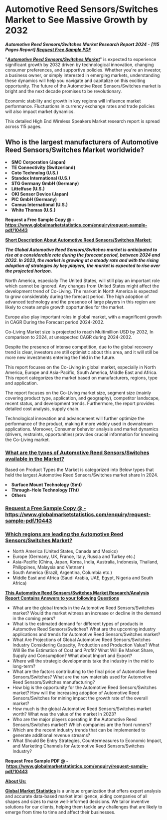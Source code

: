 <h1>Automotive Reed Sensors/Switches Market to See Massive Growth by 2032</h1><p><em><strong>Automotive Reed Sensors/Switches Market Research Report 2024</strong></em>&nbsp;-&nbsp;<em><strong>[115 Pages Report] </strong></em><em><strong><a href="https://www.globalmarketstatistics.com/enquiry/request-sample-pdf/10443">Request Free Sample PDF</a></strong></em></p><p>"<a style="font-style: italic; font-weight: bold;" href="https://www.globalmarketstatistics.com/market-reports/automotive-reed-sensors-switches-market-10443">Automotive Reed Sensors/Switches Market</a>" is expected to experience significant growth by 2032 driven by technological innovation, changing consumer preferences, and supportive policies. Whether you're an investor, a business owner, or simply interested in emerging markets, understanding these dynamics will help you navigate and capitalize on this exciting opportunity. The future of the&nbsp;Automotive Reed Sensors/Switches market is bright and the next decade promises to be revolutionary.</p><p>Economic stability and growth in key regions will influence market performance. Fluctuations in currency exchange rates and trade policies will also impact market dynamics.</p><p>This detailed&nbsp;High End Wireless Speakers Market research report is spread across 115 pages.</p><h2><strong>Who is the largest manufacturers of Automotive Reed Sensors/Switches Market worldwide?</strong></h2><p><strong><li>SMC Corporation (Japan)<li>TE Connectivity (Switzerland)<li>Coto Technolog (U.S.)<li>Standex International (U.S.)<li>STG Germany GmbH (Germany)<li>Littelfuse (U.S.)<li>OKI Sensor Device (Japan)<li>PIC GmbH (Germany)<li>Comus International (U.S.)<li>White Thomas (U.S.)</strong></p><p><strong>Request a Free Sample Copy @ - <a href="https://www.globalmarketstatistics.com/enquiry/request-sample-pdf/10443">https://www.globalmarketstatistics.com/enquiry/request-sample-pdf/10443</a></strong></p><p><strong><u>Short Description About Automotive Reed Sensors/Switches Market:</u></strong></p><p><strong><em>The Global Automotive Reed Sensors/Switches market is anticipated to rise at a considerable rate during the forecast period, between 2024 and 2032. In 2023, the market is growing at a steady rate and with the rising adoption of strategies by key players, the market is expected to rise over the projected horizon.</em></strong></p><p>North America, especially The United States, will still play an important role which cannot be ignored. Any changes from United States might affect the development trend of Co-Living. The market in North America is expected to grow considerably during the forecast period. The high adoption of advanced technology and the presence of large players in this region are likely to create ample growth opportunities for the market.</p><p>Europe also play important roles in global market, with a magnificent growth in CAGR During the Forecast period 2024-2032.</p><p>Co-Living Market size is projected to reach Multimillion USD by 2032, In comparison to 2024, at unexpected CAGR during 2024-2032.</p><p>Despite the presence of intense competition, due to the global recovery trend is clear, investors are still optimistic about this area, and it will still be more new investments entering the field in the future.</p><p>This report focuses on the Co-Living in global market, especially in North America, Europe and Asia-Pacific, South America, Middle East and Africa. This report categorizes the market based on manufacturers, regions, type and application.</p><p>The report focuses on the Co-Living market size, segment size (mainly covering product type, application, and geography), competitor landscape, recent status, and development trends. Furthermore, the report provides detailed cost analysis, supply chain.</p><p>Technological innovation and advancement will further optimize the performance of the product, making it more widely used in downstream applications. Moreover, Consumer behavior analysis and market dynamics (drivers, restraints, opportunities) provides crucial information for knowing the Co-Living market.</p><h3 class="rank-math-question "><span style="text-decoration: underline;">What are the types of Automotive Reed Sensors/Switches available in the Market?</span></h3><p>Based on Product Types the Market is categorized into Below types that held the largest Automotive Reed Sensors/Switches market share In 2024.</p><p><strong><li>Surface Mount Technology (Smt)<li>Through-Hole Technology (Tht)<li>Others</strong></p><h3 class="rank-math-question "><span style="text-decoration: underline;">Request a Free Sample Copy @ - <a href="https://www.globalmarketstatistics.com/enquiry/request-sample-pdf/10443">https://www.globalmarketstatistics.com/enquiry/request-sample-pdf/10443</a></span></h3><h3 class="rank-math-question "><span style="text-decoration: underline;">Which regions are leading the Automotive Reed Sensors/Switches Market?</span></h3><ul><li>North America (United States, Canada and Mexico)</li><li>Europe (Germany, UK, France, Italy, Russia and Turkey etc.)</li><li>Asia-Pacific (China, Japan, Korea, India, Australia, Indonesia, Thailand, Philippines, Malaysia and Vietnam)</li><li>South America (Brazil, Argentina, Columbia etc.)</li><li>Middle East and Africa (Saudi Arabia, UAE, Egypt, Nigeria and South Africa)</li></ul><p><strong><u>This Automotive Reed Sensors/Switches Market Research/Analysis Report Contains Answers to your following Questions</u></strong></p><ul><li>What are the global trends in the Automotive Reed Sensors/Switches market? Would the market witness an increase or decline in the demand in the coming years?</li><li>What is the estimated demand for different types of products in Automotive Reed Sensors/Switches? What are the upcoming industry applications and trends for Automotive Reed Sensors/Switches market?</li><li>What Are Projections of Global Automotive Reed Sensors/Switches Industry Considering Capacity, Production and Production Value? What Will Be the Estimation of Cost and Profit? What Will Be Market Share, Supply and Consumption? What about Import and Export?</li><li>Where will the strategic developments take the industry in the mid to long-term?</li><li>What are the factors contributing to the final price of Automotive Reed Sensors/Switches? What are the raw materials used for Automotive Reed Sensors/Switches manufacturing?</li><li>How big is the opportunity for the Automotive Reed Sensors/Switches market? How will the increasing adoption of Automotive Reed Sensors/Switches for mining impact the growth rate of the overall market?</li><li>How much is the global Automotive Reed Sensors/Switches market worth? What was the value of the market In 2023?</li><li>Who are the major players operating in the Automotive Reed Sensors/Switches market? Which companies are the front runners?</li><li>Which are the recent industry trends that can be implemented to generate additional revenue streams?</li><li>What Should Be Entry Strategies, Countermeasures to Economic Impact, and Marketing Channels for Automotive Reed Sensors/Switches Industry?</li></ul><p><strong>Request Free Sample PDF @ -&nbsp;<a href="https://www.globalmarketstatistics.com/enquiry/request-sample-pdf/10443">https://www.globalmarketstatistics.com/enquiry/request-sample-pdf/10443</a></strong></p><p><strong><u>About Us:</u></strong></p><p><strong><a href="https://www.globalmarketstatistics.com/">Global Market Statistics</a></strong> is a unique organization that offers expert analysis and accurate data-based market intelligence, aiding companies of all shapes and sizes to make well-informed decisions. We tailor inventive solutions for our clients, helping them tackle any challenges that are likely to emerge from time to time and affect their businesses.</p>
